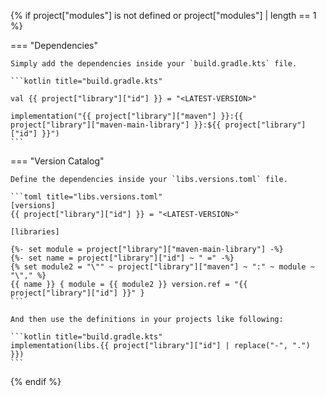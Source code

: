 {% if project["modules"] is not defined or project["modules"] | length == 1 %}

=== "Dependencies"

    Simply add the dependencies inside your `build.gradle.kts` file.

    ```kotlin title="build.gradle.kts"

    val {{ project["library"]["id"] }} = "<LATEST-VERSION>"

    implementation("{{ project["library"]["maven"] }}:{{ project["library"]["maven-main-library"] }}:${{ project["library"]["id"] }}")
    ```

=== "Version Catalog"

    Define the dependencies inside your `libs.versions.toml` file.

    ```toml title="libs.versions.toml"
    [versions]
    {{ project["library"]["id"] }} = "<LATEST-VERSION>"
    
    [libraries]
   
    {%- set module = project["library"]["maven-main-library"] -%}
    {%- set name = project["library"]["id"] ~ " =" -%}
    {% set module2 = "\"" ~ project["library"]["maven"] ~ ":" ~ module ~ "\"," %}
    {{ name }} { module = {{ module2 }} version.ref = "{{ project["library"]["id"] }}" }
    ```

    And then use the definitions in your projects like following:

    ```kotlin title="build.gradle.kts"
    implementation(libs.{{ project["library"]["id"] | replace("-", ".") }})
    ```

{% endif %}